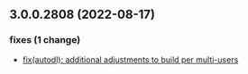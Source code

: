 ## 3.0.0.2808 (2022-08-17)

### fixes (1 change)

- [fix(autodl): additional adjustments to build per multi-users](QuickBox/development/v3-development@aaa6615792a6f1d56e591128213e1f7e8db5c4e7)

